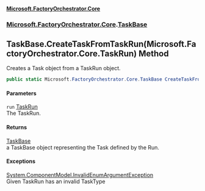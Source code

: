 #### [Microsoft.FactoryOrchestrator.Core](./Microsoft-FactoryOrchestrator-Core.md 'Microsoft.FactoryOrchestrator.Core')
### [Microsoft.FactoryOrchestrator.Core](./Microsoft-FactoryOrchestrator-Core.md 'Microsoft.FactoryOrchestrator.Core').[TaskBase](./Microsoft-FactoryOrchestrator-Core-TaskBase.md 'Microsoft.FactoryOrchestrator.Core.TaskBase')
## TaskBase.CreateTaskFromTaskRun(Microsoft.FactoryOrchestrator.Core.TaskRun) Method
Creates a Task object from a TaskRun object.  
```csharp
public static Microsoft.FactoryOrchestrator.Core.TaskBase CreateTaskFromTaskRun(Microsoft.FactoryOrchestrator.Core.TaskRun run);
```
#### Parameters
<a name='Microsoft-FactoryOrchestrator-Core-TaskBase-CreateTaskFromTaskRun(Microsoft-FactoryOrchestrator-Core-TaskRun)-run'></a>
`run` [TaskRun](./Microsoft-FactoryOrchestrator-Core-TaskRun.md 'Microsoft.FactoryOrchestrator.Core.TaskRun')  
The TaskRun.  
  
#### Returns
[TaskBase](./Microsoft-FactoryOrchestrator-Core-TaskBase.md 'Microsoft.FactoryOrchestrator.Core.TaskBase')  
a TaskBase object representing the Task defined by the Run.  
#### Exceptions
[System.ComponentModel.InvalidEnumArgumentException](https://docs.microsoft.com/en-us/dotnet/api/System.ComponentModel.InvalidEnumArgumentException 'System.ComponentModel.InvalidEnumArgumentException')  
Given TaskRun has an invalid TaskType  

